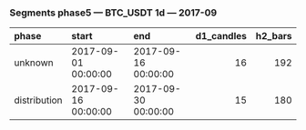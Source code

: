 ### Segments phase5 — BTC_USDT 1d — 2017-09

| phase        | start               | end                 |   d1_candles |   h2_bars |
|:-------------|:--------------------|:--------------------|-------------:|----------:|
| unknown      | 2017-09-01 00:00:00 | 2017-09-16 00:00:00 |           16 |       192 |
| distribution | 2017-09-16 00:00:00 | 2017-09-30 00:00:00 |           15 |       180 |